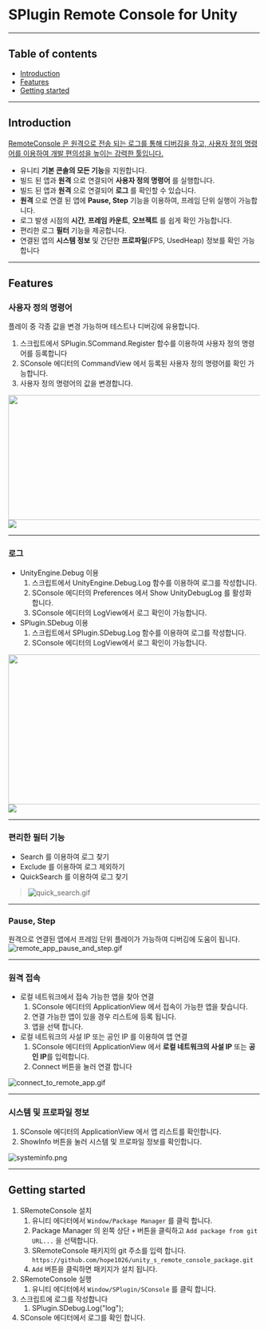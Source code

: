 # SPlugin Remote Console for Unity

- - -
## Table of contents
* [Introduction](#introduction)
* [Features](#features)
* [Getting started](#getting-started)

- - -
## Introduction
[RemoteConsole 은 원격으로 전송 되는 로그를 통해 디버깅을 하고, 사용자 정의 명령어를 이용하여 개발 편의성을 높이는 강력한 툴입니다.](https://www.youtube.com/watch?v=Da6OSc6FiX8)
* 유니티 **기본 콘솔의 모든 기능**을 지원합니다.
* 빌드 된 앱과 **원격** 으로 연결되어 **사용자 정의 명령어** 를 실행합니다.
* 빌드 된 앱과 **원격** 으로 연결되어 **로그** 를 확인할 수 있습니다.
* **원격** 으로 연결 된 앱에 **Pause, Step** 기능을 이용하여, 프레임 단위 실행이 가능합니다.
* 로그 발생 시점의 **시간**, **프레임 카운트**, **오브젝트** 를 쉽게 확인 가능합니다.
* 편리한 로그 **필터** 기능을 제공합니다.
* 연결된 앱의 **시스템 정보** 및 간단한 **프로파일**(FPS, UsedHeap) 정보를 확인 가능합니다

- - -
## Features
### 사용자 정의 명령어
플레이 중 각종 값을 변경 가능하며 테스트나 디버깅에 유용합니다.
1. 스크립트에서 SPlugin.SCommand.Register 함수를 이용하여 사용자 정의 명령어를 등록합니다
2. SConsole 에디터의 CommandView 에서 등록된 사용자 정의 명령어를 확인 가능합니다.
3. 사용자 정의 명령어의 값을 변경합니다.
<img src="Documentation~/Images%2Fregister_commands_code.png" width="600" height="250">
<img src="Documentation~/Images%2Fapply_commands_to_remote_app.gif">

- - - 

### 로그
* UnityEngine.Debug 이용
    1. 스크립트에서 UnityEngine.Debug.Log 함수를 이용하여 로그를 작성합니다.
    2. SConsole 에디터의 Preferences 에서 Show UnityDebugLog 를 활성화 합니다.
    3. SConsole 에디터의 LogView에서 로그 확인이 가능합니다.
* SPlugin.SDebug 이용
    1. 스크립트에서 SPlugin.SDebug.Log 함수를 이용하여 로그를 작성합니다.
    2. SConsole 에디터의 LogView에서 로그 확인이 가능합니다.
<img src="Documentation~/Images%2Flog_code.png" width="600" height="300">
<img src="Documentation~/Images%2Fshow_log_from_remote_app.gif">

- - -

### 편리한 필터 기능
* Search 를 이용하여 로그 찾기
* Exclude 를 이용하여 로그 제외하기
* QuickSearch 를 이용하여 로그 찾기
>![quick_search.gif](Documentation~/Images%2Fquick_search.gif)
- - -

###  Pause, Step
원격으로 연결된 앱에서 프레임 단위 플레이가 가능하여 디버깅에 도움이 됩니다.
![remote_app_pause_and_step.gif](Documentation~/Images%2Fremote_app_pause_and_step.gif)
- - -

### 원격 접속
* 로컬 네트워크에서 접속 가능한 앱을 찾아 연결
    1. SConsole 에디터의 ApplicationView 에서 접속이 가능한 앱을 찾습니다.
    2. 연결 가능한 앱이 있을 경우 리스트에 등록 됩니다.
    3. 앱을 선택 합니다.
* 로컬 네트워크의 사설 IP 또는 공인 IP 를 이용하여 앱 연결
    1. SConsole 에디터의 ApplicationView 에서 **로컬 네트워크의 사설 IP** 또는 **공인 IP**를 입력합니다.
    2. Connect 버튼을 눌러 연결 합니다
       
![connect_to_remote_app.gif](Documentation~/Images%2Fconnect_to_remote_app.gif)
- - -

### 시스템 및 프로파일 정보
1. SConsole 에디터의 ApplicationView 에서 앱 리스트를 확인합니다.
2. ShowInfo 버튼을 눌러 시스템 및 프로파일 정보를 확인합니다.

![systeminfo.png](Documentation~/Images%2Fsysteminfo.png)
- - -

## Getting started
1. SRemoteConsole 설치
    1. 유니티 에디터에서 `Window/Package Manager` 를 클릭 합니다.
    2. Package Manager 의 왼쪽 상단 `+` 버튼을 클릭하고 `Add package from git URL...` 을 선택합니다.
    3. SRemoteConsole 패키지의 git 주소를 입력 합니다.
       `https://github.com/hope1026/unity_s_remote_console_package.git`
    4. `Add` 버튼을 클릭하면 패키지가 설치 됩니다.
2. SRemoteConsole 실행
    1. 유니티 에디터에서 `Window/SPlugin/SConsole` 를 클릭 합니다.
3. 스크립트에 로그를 작성합니다
    1. SPlugin.SDebug.Log("log");
4. SConsole 에디터에서 로그를 확인 합니다.
